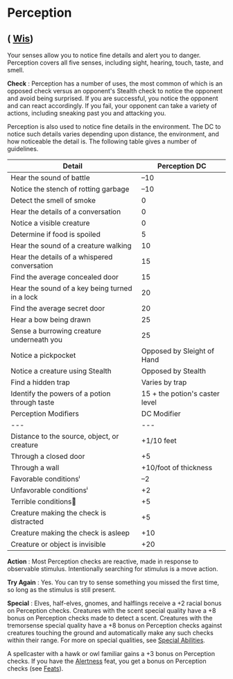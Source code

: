# Perception

## ( [Wis](../gettingStarted#_wisdom))

Your senses allow you to notice fine details and alert you to danger. Perception covers all five senses, including sight, hearing, touch, taste, and smell.

**Check** : Perception has a number of uses, the most common of which is an opposed check versus an opponent's Stealth check to notice the opponent and avoid being surprised. If you are successful, you notice the opponent and can react accordingly. If you fail, your opponent can take a variety of actions, including sneaking past you and attacking you.

Perception is also used to notice fine details in the environment. The DC to notice such details varies depending upon distance, the environment, and how noticeable the detail is. The following table gives a number of guidelines.

| Detail | Perception DC |
| --- | --- |
| Hear the sound of battle | –10 |
| Notice the stench of rotting garbage | –10 |
| Detect the smell of smoke | 0 |
| Hear the details of a conversation | 0 |
| Notice a visible creature | 0 |
| Determine if food is spoiled | 5 |
| Hear the sound of a creature walking | 10 |
| Hear the details of a whispered conversation | 15 |
| Find the average concealed door | 15 |
| Hear the sound of a key being turned in a lock | 20 |
| Find the average secret door | 20 |
| Hear a bow being drawn | 25 |
| Sense a burrowing creature underneath you | 25 |
| Notice a pickpocket | Opposed by Sleight of Hand |
| Notice a creature using Stealth | Opposed by Stealth |
| Find a hidden trap | Varies by trap |
| Identify the powers of a potion through taste | 15 + the potion's caster level |
| Perception Modifiers | DC Modifier |
| --- | --- |
| Distance to the source, object, or creature | +1/10 feet |
| Through a closed door | +5 |
| Through a wall | +10/foot of thickness |
| Favorable conditionsⁱ | –2 |
| Unfavorable conditionsⁱ | +2 |
| Terrible conditions⁲ | +5 |
| Creature making the check is distracted | +5 |
| Creature making the check is asleep | +10 |
| Creature or object is invisible | +20 |

**Action** : Most Perception checks are reactive, made in response to observable stimulus. Intentionally searching for stimulus is a move action.

**Try Again** : Yes. You can try to sense something you missed the first time, so long as the stimulus is still present.

**Special** : Elves, half-elves, gnomes, and halflings receive a +2 racial bonus on Perception checks. Creatures with the scent special quality have a +8 bonus on Perception checks made to detect a scent. Creatures with the tremorsense special quality have a +8 bonus on Perception checks against creatures touching the ground and automatically make any such checks within their range. For more on special qualities, see [Special Abilities](../glossary#_appendix-1-special-abilities).

A spellcaster with a hawk or owl familiar gains a +3 bonus on Perception checks. If you have the [Alertness](../feats#_alertness) feat, you get a bonus on Perception checks (see [Feats](../feats)).

